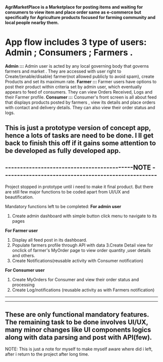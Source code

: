 **AgriMarketPlace is a Marketplace for posting items and waiting for consumers to view item and place order same as e-commerce but specifically for Agriculture products focused for farming community and local people nearby them.**
# App flow includes 3 type of users: Admin ; Consumers ; Farmers .
**Admin :::**
Admin user is acted by any local governing body that governs farmers and market . They are accessed with user right to Create/(enable/disable) farmer(not allowed publicly to avoid spam), create Products and set its maximum rate.
**Farmer :::**
Farmer users have options to post their product within criteria set by admin user, which eventually appears to feed of consumers. They can view Orders Received, Logs and their Farmer profile.
**Consumer :::**
Consumer's front screen is all about feed that displays products posted by farmers , view its details and place orders with contact and delivery details. They can also view their order status and logs.

**This is just a prototype version of concept app, hence a lots of tasks are need to be done. I ll get back to finish this off if it gains some attention to be developed as fully developed app.**
---------------------------------------------------------------------------------------------------
-------------------------------------------NOTE ----------------------------------------------------
----------------------------------------------------------------------------------------------------
Project stopped in prototype until i need to make it  final product. But there are still few major functions to be coded apart from UI/UX and beautification.

Mandatory functions left to be completed:
**For admin user**
1. Create admin dashboard with simple button click menu to navigate to its pages

**For Farmer user**
1. Display all feed post in its dashboard.
2. Populate farmers profile through API with data
3.Create Detail view for onclick of farmer's MyOrder page to view order quantity ,user details and others.
4. Create Notifications(reusable activity with Consumer notification)

**For Consumer user**
1. Create MyOrders for Consumer and view their order status and processing
2. Create Log/notifications (reusable activity as with Farmers notification)
--------------------------------------------
--------------------------------------------
These are only functional mandatory features. The remaining task to be done involves UI/UX, many minor changes like UI components logics along with data parsing and post with API(few).
----
NOTE: This is just a note for myself to make myself aware where did i left, after i return to the project after long time.
